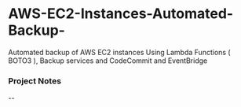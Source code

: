 # AWS-EC2-Instances-Automated-Backup-
Automated backup of AWS EC2 instances Using Lambda Functions ( BOTO3 ), Backup services and CodeCommit and EventBridge 
### Project Notes
--
